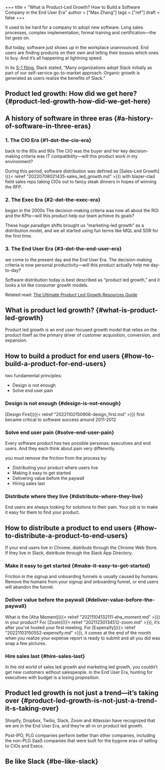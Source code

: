 +++
title = "What is Product-Led Growth? How to Build a Software Company in the End User Era"
author = ["Max Zhang"]
tags = ["ref"]
draft = false
+++

It used to be hard for a company to adopt new software. Long sales processes, complex implementation, formal training and certification—the list goes on.

But today, software just shows up in the workplace unannounced. End users are finding products on their own and telling their bosses which ones to buy. And it’s all happening at lightning speed.

In its [S-1 filing](https://www.sec.gov/Archives/edgar/data/1764925/000162828019006616/slacks-1a1.htm), Slack stated, “Many organizations adopt Slack initially as part of our self-service go-to-market approach. Organic growth is generated as users realize the benefits of Slack.”


## Product led growth: How did we get here? {#product-led-growth-how-did-we-get-here}


## A history of software in three eras {#a-history-of-software-in-three-eras}


### 1. The CIO Era {#1-dot-the-cio-era}

back to the 80s and 90s
The CIO was the buyer and her key decision-making criteria was IT compatibility—will this product work in my environment?

During this period, software distribution was defined as [Sales-Led Growth]({{< relref "20220708021435-sales_led_growth.md" >}}) with blazer-clad field sales reps taking CIOs out to fancy steak dinners in hopes of winning the RFP.


### 2. The Exec Era {#2-dot-the-exec-era}

began in the 2000s
The decision-making criteria was now all about the ROI and the KPIs—will this product help our team achieve its goals?

These huge paradigm shifts brought us “marketing-led growth” as a distribution model, and we all started using fun terms like MQL and SDR for the first time.


### 3. The End User Era {#3-dot-the-end-user-era}

we come to the present day and the End User Era.
The decision-making criteria is now personal productivity—will this product actually help me day-to-day?

Software distribution today is best described as “product led growth,” and it looks a lot like consumer growth models.

Related read: [The Ultimate Product Led Growth Resources Guide](https://openviewpartners.com/blog/the-ultimate-product-led-growth-resources-guide/)


## What is product led growth? {#what-is-product-led-growth}

Product led growth is an end user-focused growth model that relies on the product itself as the primary driver of customer acquisition, conversion, and expansion.


## How to build a product for end users {#how-to-build-a-product-for-end-users}

two fundamental principles:

-   Design is not enough
-   Solve end user pain


### Design is not enough {#design-is-not-enough}

[Design First]({{< relref "20221102150908-design_first.md" >}}) first became critical to software success around 2011-2012


### Solve end user pain {#solve-end-user-pain}

Every software product has two possible personas: executives and end users. And they each think about pain very differently.

you must remove the friction from the process by:

-   Distributing your product where users live
-   Making it easy to get started
-   Delivering value before the paywall
-   Hiring sales last


### Distribute where they live {#distribute-where-they-live}

End users are always looking for solutions to their pain. Your job is to make it easy for them to find your product.


## How to distribute a product to end users {#how-to-distribute-a-product-to-end-users}

If your end users live in Chrome, distribute through the Chrome Web Store. If they live in Slack, distribute through the Slack App Directory.


### Make it easy to get started {#make-it-easy-to-get-started}

Friction in the signup and onboarding funnels is usually caused by humans.
Remove the humans from your signup and onboarding funnel, or end users will abandon the funnel.


### Deliver value before the paywall {#deliver-value-before-the-paywall}

What is the [Aha Moment]({{< relref "20211104132111-aha_moment.md" >}}) in your product? For [Zoom]({{< relref "20211230134512-zoom.md" >}}), it’s after you’ve hosted your first meeting. For [Expensify]({{< relref "20221103150552-expensify.md" >}}), it comes at the end of the month when you realize your expense report is ready to submit and all you did was snap a few pictures.


### Hire sales last {#hire-sales-last}

In the old world of sales led growth and marketing led growth, you couldn’t get new customers without salespeople.
in the End User Era, hunting for executives with budget is a losing proposition.


## Product led growth is not just a trend—it’s taking over {#product-led-growth-is-not-just-a-trend-it-s-taking-over}

Shopify, Dropbox, Twilio, Slack, Zoom and Atlassian have recognized that we are in the End User Era, and they’re all-in on product led growth.

Post-IPO, PLG companies perform better than other companies, including the non-PLG SaaS companies that were built for the bygone eras of selling to CIOs and Execs.


## Be like Slack {#be-like-slack}
